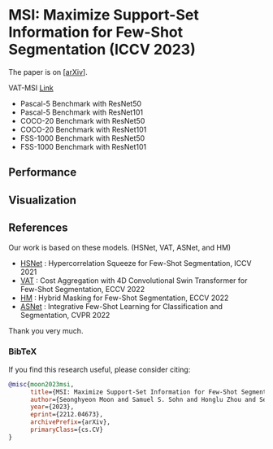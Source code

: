 # MSI: Maximize Support-Set Information for Few-Shot Segmentation (ICCV 2023)
The paper is on [[arXiv](https://arxiv.org/abs/2212.04673)].

VAT-MSI [Link](https://drive.google.com/drive/folders/1hfTjh-NbpkyhCP3aHiqwkP6Dmj8rbbXd?usp=drive_link)
- Pascal-5 Benchmark with ResNet50
- Pascal-5 Benchmark with ResNet101 
- COCO-20 Benchmark with ResNet50 
- COCO-20 Benchmark with ResNet101 
- FSS-1000 Benchmark with ResNet50
- FSS-1000 Benchmark with ResNet101



## Performance



## Visualization


## References

Our work is based on these models. (HSNet, VAT, ASNet, and HM)

- [HSNet](https://github.com/juhongm999/hsnet) : Hypercorrelation Squeeze for Few-Shot Segmentation, ICCV 2021
- [VAT](https://github.com/Seokju-Cho/Volumetric-Aggregation-Transformer) : Cost Aggregation with 4D Convolutional Swin Transformer for Few-Shot Segmentation, ECCV 2022
- [HM](https://github.com/moonsh/HM-Hybrid-Masking-ECCV-2022) : Hybrid Masking for Few-Shot Segmentation, ECCV 2022
- [ASNet](https://github.com/dahyun-kang/ifsl) : Integrative Few-Shot Learning for Classification and Segmentation, CVPR 2022

Thank you very much.

### BibTeX
If you find this research useful, please consider citing:

````BibTeX
@misc{moon2023msi,
      title={MSI: Maximize Support-Set Information for Few-Shot Segmentation}, 
      author={Seonghyeon Moon and Samuel S. Sohn and Honglu Zhou and Sejong Yoon and Vladimir Pavlovic and Muhammad Haris Khan and Mubbasir Kapadia},
      year={2023},
      eprint={2212.04673},
      archivePrefix={arXiv},
      primaryClass={cs.CV}
}
````
